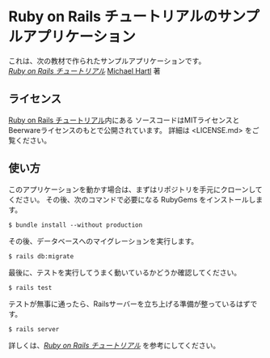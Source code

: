 # Ruby on Rails チュートリアルのサンプルアプリケーション

これは、次の教材で作られたサンプルアプリケーションです。<br>
[_Ruby on Rails チュートリアル_](https://railstutorial.jp/) [Michael Hartl](http://www.michaelhartl.com/) 著

## ライセンス

[Ruby on Rails チュートリアル](https://railstutorial.jp/)内にある ソースコードはMITライセンスとBeerwareライセンスのもとで公開されています。 詳細は <LICENSE.md> をご覧ください。

## 使い方

このアプリケーションを動かす場合は、まずはリポジトリを手元にクローンしてください。 その後、次のコマンドで必要になる RubyGems をインストールします。

```
$ bundle install --without production
```

その後、データベースへのマイグレーションを実行します。

```
$ rails db:migrate
```

最後に、テストを実行してうまく動いているかどうか確認してください。

```
$ rails test
```

テストが無事に通ったら、Railsサーバーを立ち上げる準備が整っているはずです。

```
$ rails server
```

詳しくは、[_Ruby on Rails チュートリアル_](https://railstutorial.jp/) を参考にしてください。
